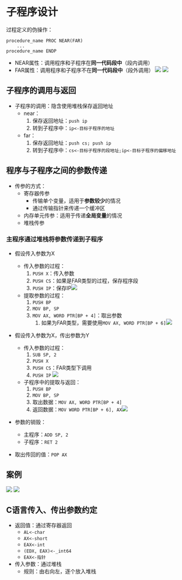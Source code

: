 # 子程序设计
过程定义的伪操作：
```assembly
procedure_name PROC NEAR(FAR)
	...
procedure_name ENDP
```
- NEAR属性：调用程序和子程序在**同一代码段中**（段内调用）
- FAR属性：调用程序和子程序不在**同一代码段中**（段外调用）
![](https://jiunian-pic-1310185536.cos.ap-nanjing.myqcloud.com/picgo%2F20230301094538.png)
![](https://jiunian-pic-1310185536.cos.ap-nanjing.myqcloud.com/picgo%2F20230301094550.png)

## 子程序的调用与返回
- 子程序的调用：隐含使用堆栈保存返回地址
	- near：
		1. 保存返回地址：`push ip`
		2. 转到子程序中：`ip<-目标子程序的地址`
	- far：
		1. 保存返回地址：`push cs; push ip`
		2. 转到子程序中：`cs<-目标子程序的段地址;ip<-目标子程序的偏移地址`

## 程序与子程序之间的参数传递
- 传参的方式：
	- 寄存器传参
		- 传输单个变量，适用于**参数较少**的情况
		- 通过传输指针来传递一个缓冲区
	- 内存单元传参：适用于传递**全局变量**的情况
	- 堆栈传参

### 主程序通过堆栈将参数传递到子程序
- 假设传入参数为X
	- 传入参数的过程：
		1. `PUSH X`：传入参数
		2. `PUSH CS`：如果是FAR类型的过程，保存程序段
		3. `PUSH IP`：保存IP![](https://jiunian-pic-1310185536.cos.ap-nanjing.myqcloud.com/picgo%2F20230301102744.png)
	- 提取参数的过程：
		1. `PUSH BP`
		2. `MOV BP, SP`
		3. `MOV AX, WORD PTR[BP + 4]`：取出参数
			1. 如果为FAR类型，需要使用`MOV AX, WORD PTR[BP + 6]`![](https://jiunian-pic-1310185536.cos.ap-nanjing.myqcloud.com/picgo%2F20230301103749.png)

- 假设传入参数为X，传出参数为Y
	- 传入参数的过程：
		1. `SUB SP, 2`
		2. `PUSH X`
		3. `PUSH CS`：FAR类型下调用
		4. `PUSH IP`
		![](https://jiunian-pic-1310185536.cos.ap-nanjing.myqcloud.com/picgo%2F20230301103807.png)
	- 子程序中的提取与返回：
		1. `PUSH BP`
		2. `MOV BP, SP`
		3. 取出数据：`MOV AX, WORD PTR[BP + 4]`
		4. 返回数据：`MOV WORD PTR[BP + 6], AX`![](https://jiunian-pic-1310185536.cos.ap-nanjing.myqcloud.com/picgo%2F20230301104051.png)
- 参数的销毁：
	- 主程序：`ADD SP, 2`
	- 子程序：`RET 2`
- 取出传回的值：`POP AX`

## 案例
![](https://jiunian-pic-1310185536.cos.ap-nanjing.myqcloud.com/picgo%2F20230301104241.png)
![](https://jiunian-pic-1310185536.cos.ap-nanjing.myqcloud.com/picgo%2F20230301104258.png)

## C语言传入、传出参数约定
- 返回值：通过寄存器返回
	- `AL<-char`
	- `AX<-short`
	- `EAX<-int`
	- `(EDX, EAX)<-_int64`
	- `EAX<-指针`
- 传入参数：通过堆栈
	- 规则：由右向左，逐个放入堆栈

